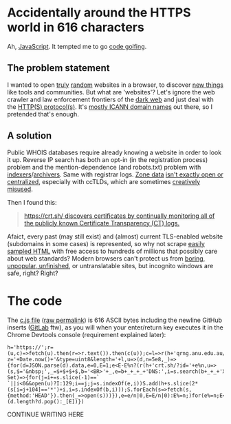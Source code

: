 # Accidentally around the HTTPS world in 616 characters

Ah, [JavaScript](https://www.ecma-international.org/ecma-262/6.0/). It tempted me to go [code golfing](https://en.wikipedia.org/wiki/Code_golf).

## The problem statement

I wanted to open [truly](https://www.av8n.com/turbid/paper/turbid.htm#sec-def-random) [random](https://en.wikipedia.org/wiki/Hardware_random_number_generator#Physical_phenomena_with_random_properties) websites in a browser, to discover [new things](https://en.wikipedia.org/wiki/There_are_known_knowns) like tools and communities. But what are 'websites'? Let's ignore the web crawler and law enforcement frontiers of the [dark web](https://en.wikipedia.org/wiki/Dark_web) and just deal with the [HTTP(S) protocol(s)](https://en.wikipedia.org/wiki/World_Wide_Web#Function). It's [mostly ICANN domain names](https://en.wikipedia.org/wiki/Alternative_DNS_root) out there, so I pretended that's enough.

## A solution

Public WHOIS databases require already knowing a website in order to look it up. Reverse IP search has both an opt-in (in the registration process) problem and the mention-dependence (and robots.txt) problem with [indexers](https://www.domcop.com/top-10-million-domains)/[archivers](https://archive.org/). Same with registrar logs. [Zone data](https://dnpedia.com/tlds/daily.php) [isn't exactly open or centralized](https://www.iana.org/domains/root/db), especially with ccTLDs, which are sometimes [creatively misused](https://en.wikipedia.org/wiki/Domain_hack).

Then I found this:

> [https://crt.sh/ discovers certificates by continually monitoring all of the publicly known Certificate Transparency (CT) logs.](https://www.comodo.com/news/press_releases/2015/06/comodo-launches-new-certificate-transparency-search-web-site.html)

Afaict, every past (may still exist) and (almost) current TLS-enabled website (subdomains in some cases) is represented, so why not scrape [easily sampled HTML](https://crt.sh/?id=200000000) with free access to hundreds of millions that possibly care about web standards? Modern browsers can't protect us from [boring, unpopular, unfinished](http://tvtropes.org/pmwiki/pmwiki.php/Main/SturgeonsLaw), or untranslatable sites, but incognito windows are safe, right? Right?

# The code

The [c.js file](https://github.com/0joshuaolson1/deranged-discovery/blob/master/c.js) ([raw permalink](https://raw.githubusercontent.com/0joshuaolson1/deranged-discovery/e2bdfe3eccf131ea128840ac918800e930389414/c.js)) is 616 ASCII bytes including the newline GitHub inserts ([GitLab](https://about.gitlab.com/2016/05/11/git-repository-pricing/) ftw),  as you will when your enter/return key executes it in the Chrome Devtools console (requirement explained later):

```
h='https://';r=(u,c)=>fetch(u).then(r=>r.text()).then(c(u));c=l=>r(h+'qrng.anu.edu.au/API/jsonI.php?z='+Date.now()+'&type=uint8&length='+l,u=>(d,n=5e8,_)=>{for(d=JSON.parse(d).data,e=0,E=1;e<E-E%n?(r(h+'crt.sh/?id='+e%n,u=>(s,$='&nbsp;',_=$+$+$+$,b='<BR>'+_,e=b+_+_+_+'DNS:',i=s.search(b+_+_+'X509v3'+$+'Subject'+$+'Alternative'+$+'Name:'+$+e),j,S=new Set)=>{for(j=i+=s.slice(-1)==`
`||i<0&&open(u)?I:129;i==j;j=s.indexOf(e,i))S.add(h+s.slice(2*(s[i=j+104]=='*')+i,i=s.indexOf(b,i)));S.forEach(s=>fetch(s,{method:'HEAD'}).then(_=>open(s)))}),e=e/n|0,E=E/n|0):E%=n;)for(e%=n;E<n;E*=256)e+=E*(d.length?d.pop():_[E])})
```
CONTINUE WRITING HERE
